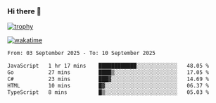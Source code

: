 ### Hi there 👋

[![trophy](https://github-profile-trophy.vercel.app/?username=cxnky&theme=dracula)](https://github.com/ryo-ma/github-profile-trophy)

[![wakatime](https://wakatime.com/badge/user/1c39c599-5497-41b9-a5be-2c4676e7fd23.svg)](https://wakatime.com/@1c39c599-5497-41b9-a5be-2c4676e7fd23)
<!--START_SECTION:waka-->

```txt
From: 03 September 2025 - To: 10 September 2025

JavaScript   1 hr 17 mins    ████████████░░░░░░░░░░░░░   48.05 %
Go           27 mins         ████▒░░░░░░░░░░░░░░░░░░░░   17.05 %
C#           23 mins         ███▓░░░░░░░░░░░░░░░░░░░░░   14.69 %
HTML         10 mins         █▓░░░░░░░░░░░░░░░░░░░░░░░   06.37 %
TypeScript   8 mins          █▒░░░░░░░░░░░░░░░░░░░░░░░   05.03 %
```

<!--END_SECTION:waka-->
